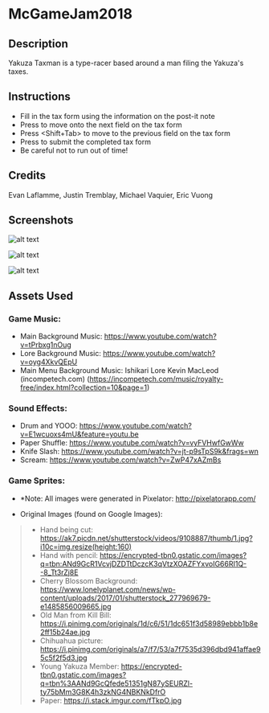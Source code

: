 # McGameJam2018

## Description

Yakuza Taxman is a type-racer based around a man filing the Yakuza's taxes.

## Instructions
- Fill in the tax form using the information on the post-it note
- Press <Tab> to move onto the next field on the tax form
- Press <Shift+Tab> to move to the previous field on the tax form
- Press <Enter> to submit the completed tax form
- Be careful not to run out of time!

## Credits

Evan Laflamme, Justin Tremblay, Michael Vaquier, Eric Vuong

## Screenshots

![alt text](https://github.com/L3gume/McGameJam2018/raw/master/Submission/TitleScreen.png)

![alt text](https://github.com/L3gume/McGameJam2018/raw/master/Submission/LoreScreen.png)

![alt text](https://github.com/L3gume/McGameJam2018/raw/master/Submission/GameScreen.png)

## Assets Used

### Game Music: 

- Main Background Music: https://www.youtube.com/watch?v=tPrbxg1nOug
- Lore Background Music: https://www.youtube.com/watch?v=oyg4XkvQEpU 
- Main Menu Background Music: Ishikari Lore Kevin MacLeod (incompetech.com) (https://incompetech.com/music/royalty-free/index.html?collection=10&page=1)

### Sound Effects:

- Drum and YOOO: https://www.youtube.com/watch?v=E1wcuoxs4mU&feature=youtu.be
- Paper Shuffle: https://www.youtube.com/watch?v=vyFVHwfGwWw
- Knife Slash: https://www.youtube.com/watch?v=jt-p9sTpS9k&frags=wn 
- Scream: https://www.youtube.com/watch?v=ZwP47xAZmBs 

### Game Sprites:

* *Note: All images were generated in Pixelator: http://pixelatorapp.com/ 

- Original Images (found on Google Images):
> - Hand being cut: https://ak7.picdn.net/shutterstock/videos/9108887/thumb/1.jpg?i10c=img.resize(height:160)
> - Hand with pencil: https://encrypted-tbn0.gstatic.com/images?q=tbn:ANd9GcR1VcvjDZDTtDczcK3qVtzXOAZFYxvoIG66RI1Q--8_Tt3rZj8E
> - Cherry Blossom Background: https://www.lonelyplanet.com/news/wp-content/uploads/2017/01/shutterstock_277969679-e1485856009665.jpg 
> - Old Man from Kill Bill: https://i.pinimg.com/originals/1d/c6/51/1dc651f3d58989ebbb1b8e2ff15b24ae.jpg 
> - Chihuahua picture: https://i.pinimg.com/originals/a7/f7/53/a7f7535d396dbd941affae95c5f2f5d3.jpg 
> - Young Yakuza Member: https://encrypted-tbn0.gstatic.com/images?q=tbn%3AANd9GcQfede51351gN87ySEURZl-ty75bMm3G8K4h3zkNG4NBKNkDfrO 
> - Paper: https://i.stack.imgur.com/fTkpO.jpg 
